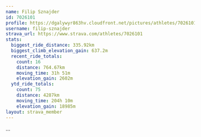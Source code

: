 ```yaml
---
name: Filip Sznajder
id: 7026101
profile: https://dgalywyr863hv.cloudfront.net/pictures/athletes/7026101/2123836/17/large.jpg
username: filip-sznajder
strava_url: https://www.strava.com/athletes/7026101
stats:
  biggest_ride_distance: 335.92km
  biggest_climb_elevation_gain: 637.2m
  recent_ride_totals:
    count: 16
    distance: 764.67km
    moving_time: 31h 51m
    elevation_gain: 2602m
  ytd_ride_totals:
    count: 75
    distance: 4287km
    moving_time: 204h 10m
    elevation_gain: 18985m
layout: strava_member
--- 
```

...
